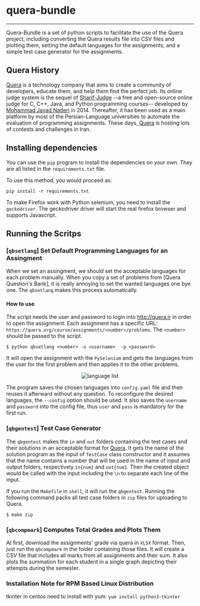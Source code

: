 # quera-bundle
---
Quera-Bundle is a set of python scripts to facilitate the use of the Quera project, including converting the Quera results file into CSV files and plotting them, setting the default languages for the assignments, and a simple test case generator for the assignments.

## Quera History
[Quera](http://quera.ir) is a technology company that aims to create a community of developers, educate them, and help them find the perfect job. Its online judge system is the sequel of [Sharif-Judge](https://github.com/mjnaderi/Sharif-Judge) --a free and open-source online judge for C, C++, Java, and Python programming courses-- developed by [Mohammad Javad Naderi](https://github.com/mjnaderi) in 2014. Thereafter, it has been used as a 
main platform by most of the Persian-Language universities to automate the evaluation of programming assignments. 
These days, [Quera](http://quera.ir) is hosting lots of contests and challenges in Iran.


## Installing dependencies

You can use the `pip` program to install the dependencies on your own. They are all listed in the `requirements.txt` file.

To use this method, you would proceed as:

```pip install -r requirements.txt```

To make Firefox work with Python selenium, you need to install the `geckodriver`. The geckodriver driver will start the real firefox browser and supports Javascript.


## Running the Scritps

### [`qbsetlang`] Set Default Programming Languages for an Assingment

When we set an assingment, we should set the acceptable languages for each problem manually. When you copy a set of problems from [Quera Question's Bank], it is really annoying to set the wanted languages one bye one. The `qbsetlang` makes this process automatically.

#### How to use

The script needs the user and password to login into http://quera.ir in order to open the assignment. Each assignment has a specific URL: `https://quera.org/course/assignments/<number>/problems`. The `<number>` should be passed to the script. 

```$ python qbsetlang <number> -u <username>  -p <password>```

It will open the assignment with the `PySelenium` and gets the languages from the user for the first problem and then applies it to the other problems. 

<p align="center"><img src="images/setlang.png" alt="language list"/></p>

The program saves the chosen languages into `config.yaml` file and then reuses it afterward without any question. To reconfigure the desired languages, the `--config` option should be used. It also saves the `username` and `password` into the config file, thus `user` and `pass` is mandatory for the first run. 

### [`qbgentest`] Test Case Generator

The `qbgentest` makes the `in` and `out` folders containing the test cases and their solutions in an acceptable format for [Quera](http://quera.ir). It gets the name of the solution program as the input of `TestCase` class constructor and it assumes that the name contains a number that will be used in the name of input and output folders, respectively `in{num}` and `out{num}`. Then the created object would be called with the input including the `\n` to separate each line of the input.

If you run the `Makefile` in `shell`, it will run the `qbgentest`. 
Running the following command packs all test case folders in `zip` files for uploading to Quera.

```$ make zip```

### [`qbcompmark`] Computes Total Grades and Plots Them

At first, download the assignments' grade via quera in `XLSX` format. Then, just run the `qbcompmark` in the folder containing those files. It will create a CSV file that includes all marks from all assignments and their sum. It also plots the summation for each student in a single graph depicting their attempts during the semester. 

### Installation Note for RPM Based Linux Distribution
tkinter in centos need to install with yum:
```yum install python3-tkinter```
